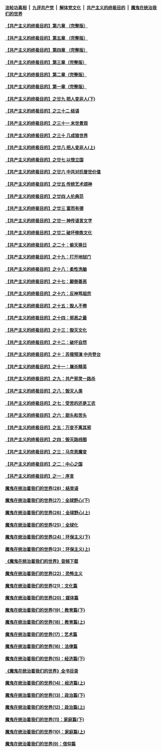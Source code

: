 

####  [法轮功真相](../../../../basic/blob/master/README.md?t=04241231) &nbsp;|&nbsp; [九评共产党](../../../../9ping.md/blob/master/README.md?t=04241231) &nbsp;|&nbsp; [解体党文化](../../../../jtdwh.md/blob/master/README.md?t=04241231)  &nbsp;|&nbsp; [共产主义的终极目的](../../../../gczydzjmd.md/blob/master/README.md?t=04241231) &nbsp;|&nbsp; [魔鬼在统治我们的世界](../../../../mgztzwmdsj.md/blob/master/README.md?t=04241231) 

#### [【共产主义的终极目的】第六章 （完整版）](../pages/nsc422/n11428913.md?t=04241231) 

#### [【共产主义的终极目的】第五章 （完整版）](../pages/nsc422/n11428912.md?t=04241231) 

#### [【共产主义的终极目的】第四章 （完整版）](../pages/nsc422/n11428907.md?t=04241231) 

#### [【共产主义的终极目的】第三章（完整版）](../pages/nsc422/n11428848.md?t=04241231) 

#### [【共产主义的终极目的】第二章（完整版）](../pages/nsc422/n11428831.md?t=04241231) 

#### [【共产主义的终极目的】第一章（完整版）](../pages/nsc422/n11417651.md?t=04241231) 

#### [【共产主义的终极目的】之廿九 把人变非人(下)](../pages/nsc422/n11344140.md?t=04241231) 

#### [【共产主义的终极目的】之三十二 结语](../pages/nsc422/n11360535.md?t=04241231) 

#### [【共产主义的终极目的】之三十一 末世景观](../pages/nsc422/n11351129.md?t=04241231) 

#### [【共产主义的终极目的】之三十 几成狼世界](../pages/nsc422/n11348280.md?t=04241231) 

#### [【共产主义的终极目的】之廿八 把人变非人(上)](../pages/nsc422/n11340492.md?t=04241231) 

#### [【共产主义的终极目的】之廿七 以恨立国](../pages/nsc422/n11336944.md?t=04241231) 

#### [【共产主义的终极目的】之廿六 中共对抗普世价值](../pages/nsc422/n11324785.md?t=04241231) 

#### [【共产主义的终极目的】之廿五 传统艺术颂神](../pages/nsc422/n11296396.md?t=04241231) 

#### [【共产主义的终极目的】之廿四 人伦典范](../pages/nsc422/n11296397.md?t=04241231) 

#### [【共产主义的终极目的】之廿三 富而有德](../pages/nsc422/n11283598.md?t=04241231) 

#### [【共产主义的终极目的】之廿一 神传语言文字](../pages/nsc422/n11263265.md?t=04241231) 

#### [【共产主义的终极目的】之廿二 破坏修炼文化](../pages/nsc422/n11245728.md?t=04241231) 

#### [【共产主义的终极目的】之二十：偷天换日](../pages/nsc422/n11238846.md?t=04241231) 

#### [【共产主义的终极目的】之十九：打开地狱门](../pages/nsc422/n11206376.md?t=04241231) 

#### [【共产主义的终极目的】之十八：柔性洗脑](../pages/nsc422/n11199994.md?t=04241231) 

#### [【共产主义的终极目的】之十七：颠倒善恶](../pages/nsc422/n11179782.md?t=04241231) 

#### [【共产主义的终极目的】之十六：反神骂祖宗](../pages/nsc422/n11166798.md?t=04241231) 

#### [【共产主义的终极目的】之十五：毁人不倦](../pages/nsc422/n11166792.md?t=04241231) 

#### [【共产主义的终极目的】之十四：邪恶之最](../pages/nsc422/n11150249.md?t=04241231) 

#### [【共产主义的终极目的】之十三：毁灭文化](../pages/nsc422/n11135227.md?t=04241231) 

#### [【共产主义的终极目的】之十二：破坏自然](../pages/nsc422/n11135214.md?t=04241231) 

#### [【共产主义的终极目的】之十：苏俄预演 中共登台](../pages/nsc422/n11118424.md?t=04241231) 

#### [【共产主义的终极目的】之十一：屠杀精英](../pages/nsc422/n11118442.md?t=04241231) 

#### [【共产主义的终极目的】之九：共产邪灵一路杀](../pages/nsc422/n11114139.md?t=04241231) 

#### [【共产主义的终极目的】之八：毁灭人类](../pages/nsc422/n11108503.md?t=04241231) 

#### [【共产主义的终极目的】之七：受苦的还是工农](../pages/nsc422/n11101809.md?t=04241231) 

#### [【共产主义的终极目的】之六：甜头和苦头](../pages/nsc422/n11096971.md?t=04241231) 

#### [【共产主义的终极目的】之五：万变不离其邪](../pages/nsc422/n11091285.md?t=04241231) 

#### [【共产主义的终极目的】之四：毁灭路线图](../pages/nsc422/n11086284.md?t=04241231) 

#### [【共产主义的终极目的】之三：马克思魔变](../pages/nsc422/n11061941.md?t=04241231) 

#### [【共产主义的终极目的】之二：中心之国](../pages/nsc422/n11047728.md?t=04241231) 

#### [【共产主义的终极目的】之一：序言](../pages/nsc422/n11086077.md?t=04241231) 

#### [魔鬼在统治着我们的世界(28)：结束语](../pages/nsc422/n10936246.md?t=04241231) 

#### [魔鬼在统治着我们的世界(27)：全球野心(下)](../pages/nsc422/n10928319.md?t=04241231) 

#### [魔鬼在统治着我们的世界(26)：全球野心(上)](../pages/nsc422/n10900318.md?t=04241231) 

#### [魔鬼在统治着我们的世界(25)：全球化](../pages/nsc422/n10788205.md?t=04241231) 

#### [魔鬼在统治着我们的世界(24)：环保主义(下)](../pages/nsc422/n10695307.md?t=04241231) 

#### [魔鬼在统治着我们的世界(23)：环保主义(上)](../pages/nsc422/n10688613.md?t=04241231) 

#### [《魔鬼在统治着我们的世界》音频下载](../pages/nsc422/n10635553.md?t=04241231) 

#### [魔鬼在统治着我们的世界(22)：恐怖主义](../pages/nsc422/n10614727.md?t=04241231) 

#### [魔鬼在统治着我们的世界(21)：文化篇](../pages/nsc422/n10597706.md?t=04241231) 

#### [魔鬼在统治着我们的世界(20)：媒体篇](../pages/nsc422/n10586579.md?t=04241231) 

#### [魔鬼在统治着我们的世界(19)：教育篇(下)](../pages/nsc422/n10564808.md?t=04241231) 

#### [魔鬼在统治着我们的世界(18)：教育篇(上)](../pages/nsc422/n10526970.md?t=04241231) 

#### [魔鬼在统治着我们的世界(17)：艺术篇](../pages/nsc422/n10499093.md?t=04241231) 

#### [魔鬼在统治着我们的世界(16)：法律篇](../pages/nsc422/n10485969.md?t=04241231) 

#### [魔鬼在统治着我们的世界(15)：经济篇(下)](../pages/nsc422/n10469975.md?t=04241231) 

#### [《魔鬼在统治着我们的世界》全书目录](../pages/nsc422/n10464261.md?t=04241231) 

#### [魔鬼在统治着我们的世界(14)：经济篇(上)](../pages/nsc422/n10457370.md?t=04241231) 

#### [魔鬼在统治着我们的世界(13)：政治篇(下)](../pages/nsc422/n10448270.md?t=04241231) 

#### [魔鬼在统治着我们的世界(12)：政治篇(上)](../pages/nsc422/n10444576.md?t=04241231) 

#### [魔鬼在统治着我们的世界(11)：家庭篇(下)](../pages/nsc422/n10440961.md?t=04241231) 

#### [魔鬼在统治着我们的世界(10)：家庭篇(上)](../pages/nsc422/n10435448.md?t=04241231) 

#### [魔鬼在统治着我们的世界(9)：信仰篇](../pages/nsc422/n10432159.md?t=04241231) 

